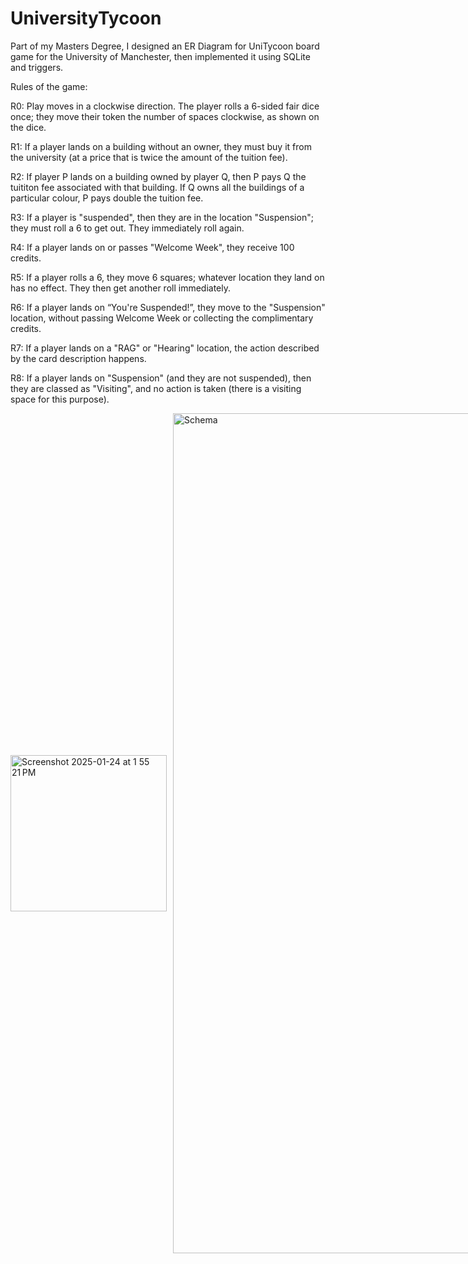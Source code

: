 # UniversityTycoon
Part of my Masters Degree, I designed an ER Diagram for UniTycoon board game for the University of Manchester, then implemented it using SQLite and triggers.

Rules of the game:

R0: Play moves in a clockwise direction. The player rolls a 6-sided fair dice once; they move their token the number of spaces clockwise, as shown on the dice. 

R1: If a player lands on a building without an owner, they must buy it from the university (at a price that is twice the amount of the tuition fee).

R2: If player P lands on a building owned by player Q, then P pays Q the tuititon fee associated with that building. If Q owns all the buildings of a particular colour, P pays double the tuition fee.

R3: If a player is "suspended", then they are in the location "Suspension"; they must roll a 6 to get out. They immediately roll again.

R4: If a player lands on or passes "Welcome Week", they receive 100 credits.

R5: If a player rolls a 6, they move 6 squares; whatever location they land on has no effect. They then get another roll immediately.

R6: If a player lands on “You're Suspended!”, they move to the "Suspension" location, without passing Welcome Week or collecting the complimentary credits.

R7: If a player lands on a "RAG" or "Hearing" location, the action described by the card description happens.

R8: If a player lands on "Suspension" (and they are not suspended), then they are classed as "Visiting", and no action is taken (there is a visiting space for this purpose).



<div style="display: flex; align-items: center;">
  <img width="250" alt="Screenshot 2025-01-24 at 1 55 21 PM" src="https://github.com/user-attachments/assets/b3b8a123-6111-4567-8cce-d8c61e843845" />
  <a href="https://github.com/user-attachments/files/18536600/Schema.pdf" style="margin-left: 10px;">  <img width="1344" alt="Schema" src="https://github.com/user-attachments/assets/9086b725-9e41-420b-ad21-b528468fc47e" /></a>


</div>
